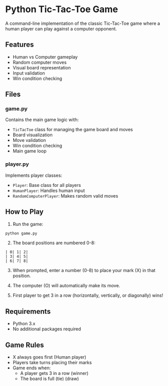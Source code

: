 # Python Tic-Tac-Toe Game

A command-line implementation of the classic Tic-Tac-Toe game where a human player can play against a computer opponent.

## Features

- Human vs Computer gameplay
- Random computer moves
- Visual board representation
- Input validation
- Win condition checking

## Files

### game.py
Contains the main game logic with:
- `TicTacToe` class for managing the game board and moves
- Board visualization
- Move validation
- Win condition checking
- Main game loop

### player.py
Implements player classes:
- `Player`: Base class for all players
- `HumanPlayer`: Handles human input
- `RandomComputerPlayer`: Makes random valid moves

## How to Play

1. Run the game:
```python
python game.py
```

2. The board positions are numbered 0-8:
```
| 0| 1| 2|
| 3| 4| 5|
| 6| 7| 8|
```

3. When prompted, enter a number (0-8) to place your mark (X) in that position.

4. The computer (O) will automatically make its move.

5. First player to get 3 in a row (horizontally, vertically, or diagonally) wins!

## Requirements

- Python 3.x
- No additional packages required

## Game Rules

- X always goes first (Human player)
- Players take turns placing their marks
- Game ends when:
  - A player gets 3 in a row (winner)
  - The board is full (tie) (draw)